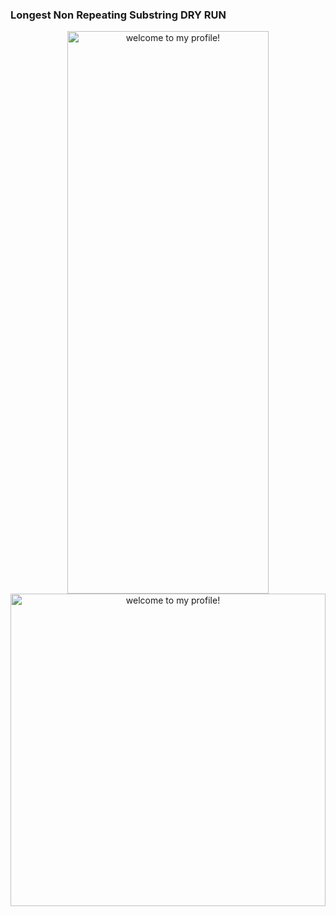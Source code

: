 <h3> Longest Non Repeating Substring DRY RUN</h3>
<div align="center" ><img width="80%" height="900" alt="welcome to my profile!" src="https://user-images.githubusercontent.com/91482888/186225491-ced5f509-801d-4593-b112-c9a23f98a78c.jpg"></div>
<div align="center" ><img width="100%" height="500" alt="welcome to my profile!" src="https://user-images.githubusercontent.com/91482888/186224952-25b69ece-f5f9-4501-b3ef-464ff9318843.jpg"></div>
